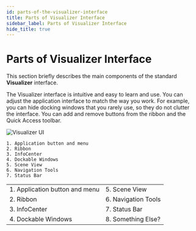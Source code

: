 ```yaml
---
id: parts-of-the-visualizer-interface
title: Parts of Visualizer Interface
sidebar_label: Parts of Visualizer Interface
hide_title: true
---
```


# Parts of Visualizer Interface

This section briefly describes the main components of the standard **Visualizer** interface.

The Visualizer interface is intuitive and easy to learn and use. You can adjust the application interface to match the way you work. For example, you can hide docking windows that you rarely use, so they do not clutter the interface. You can add and remove buttons from the ribbon and the Quick Access toolbar.

![Visualizer UI](/img/vis-ui-home.png)

```UI
1. Application button and menu
2. Ribbon
3. InfoCenter
4. Dockable Windows
5. Scene View
6. Navigation Tools
7. Status Bar
```

|                                |                     |
| ------------------------------ | ------------------- |
| 1. Application button and menu | 5. Scene View       |
| 2. Ribbon                      | 6. Navigation Tools |
| 3. InfoCenter                  | 7. Status Bar       |
| 4. Dockable Windows            | 8. Something Else?  |
